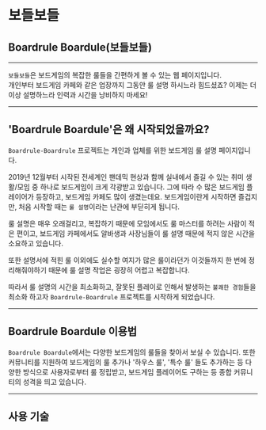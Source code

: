 # 보들보들
## Boardrule Boardule(보들보들)

---
`보들보들`은 보드게임의 복잡한 룰들을 간편하게 볼 수 있는 웹 페이지입니다.<br>
개인부터 보드게임 카페와 같은 업장까지 그동안 룰 설명 하시느라 힘드셨죠? 이제는 더 이상 설명하느라 인력과 시간을 낭비하지 마세요!

---
## \'Boardrule Boardule\'은 왜 시작되었을까요?
`Boardrule-Boardrule` 프로젝트는 개인과 업체를 위한 보드게임 룰 설명 페이지입니다.

2019년 12월부터 시작된 전세계인 팬데믹 현상과 함께 실내에서 즐길 수 있는 취미 생활/모임 중 하나로 보드게임이 크게 각광받고 있습니다.
그에 따라 수 많은 보드게임 플레이어가 등장하고, 보드게임 카페도 많이 생겼는데요. 보드게임이란게 시작하면 즐겁지만, 처음 시작할 때는 `룰 설명`이라는
난관에 부딛히게 됩니다.

룰 설명은 매우 오래걸리고, 복잡하기 때문에 모임에서도 룰 마스터를 하려는 사람이 적은 편이고, 보드게임 카페에서도 알바생과 사장님들이
룰 설명 때문에 적지 않은 시간을 소요하고 있습니다.

또한 설명서에 적힌 룰 이외에도 실수할 여지가 많은 룰이라던가 이것들까지 한 번에 정리해줘야하기 때문에 룰 설명 작업은 굉장히 어렵고
복잡합니다.

따라서 룰 설명의 시간을 최소화하고, 잘못된 플레이로 인해서 발생하는 `불쾌한 경험`들을 최소화 하고자 `Boardrule-Boardrule` 프로젝트를 시작하게
되었습니다.

---
## Boardrule Boardule 이용법
`Boardrule Boardule`에서는 다양한 보드게임의 룰들을 찾아서 보실 수 있습니다. 또한 커뮤니티를 지원하여 보드게임의 룰 추가나 '하우스 룰', '특수 룰'
들도 추가하는 등 다양한 방식으로 사용자로부터 룰 정립받고, 보드게임 플레이어도 구하는 등 종합 커뮤니티의 성격을 띄고 있습니다.

---
## 사용 기술